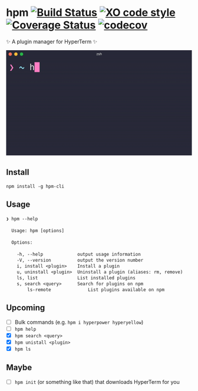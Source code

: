# hpm [![Build Status](https://travis-ci.org/matheuss/hpm.svg?branch=master)](https://travis-ci.org/matheuss/hpm) [![XO code style](https://img.shields.io/badge/code_style-XO-5ed9c7.svg)](https://github.com/sindresorhus/xo) [![Coverage Status](https://coveralls.io/repos/github/matheuss/hpm/badge.svg?branch=master)](https://coveralls.io/github/matheuss/hpm?branch=master) [![codecov](https://codecov.io/gh/matheuss/hpm/branch/master/graph/badge.svg)](https://codecov.io/gh/matheuss/hpm)


✨ A plugin manager for HyperTerm ✨

<img src="screenshot.gif" width="629">

## Install

```
npm install -g hpm-cli
```

## Usage

```
❯ hpm --help

  Usage: hpm [options]

  Options:

    -h, --help             output usage information
    -V, --version          output the version number
    i, install <plugin>    Install a plugin
    u, uninstall <plugin>  Uninstall a plugin (aliases: rm, remove)
    ls, list               List installed plugins
    s, search <query>      Search for plugins on npm
		ls-remote              List plugins available on npm
```

## Upcoming
- [ ] Bulk commands (e.g. `hpm i hyperpower hyperyellow`)
- [ ] `hpm help`
- [X] `hpm search <query>`
- [x] `hpm unistall <plugin>`
- [x] `hpm ls`

## Maybe
- [ ] `hpm init` (or something like that) that downloads HyperTerm for you
